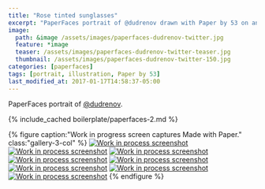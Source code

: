```yaml
---
title: "Rose tinted sunglasses"
excerpt: "PaperFaces portrait of @dudrenov drawn with Paper by 53 on an iPad."
image: 
  path: &image /assets/images/paperfaces-dudrenov-twitter.jpg 
  feature: *image
  teaser: /assets/images/paperfaces-dudrenov-twitter-teaser.jpg
  thumbnail: /assets/images/paperfaces-dudrenov-twitter-150.jpg
categories: [paperfaces]
tags: [portrait, illustration, Paper by 53]
last_modified_at: 2017-01-17T14:58:37-05:00
---
```


PaperFaces portrait of [@dudrenov](https://twitter.com/dudrenov).

{% include_cached boilerplate/paperfaces-2.md %}

{% figure caption:"Work in progress screen captures Made with Paper." class:"gallery-3-col" %}
[![Work in process screenshot](/assets/images/paperfaces-dudrenov-process-1-600.jpg)](/assets/images/paperfaces-dudrenov-process-1-lg.jpg)
[![Work in process screenshot](/assets/images/paperfaces-dudrenov-process-2-600.jpg)](/assets/images/paperfaces-dudrenov-process-2-lg.jpg)
[![Work in process screenshot](/assets/images/paperfaces-dudrenov-process-3-600.jpg)](/assets/images/paperfaces-dudrenov-process-3-lg.jpg)
[![Work in process screenshot](/assets/images/paperfaces-dudrenov-process-4-600.jpg)](/assets/images/paperfaces-dudrenov-process-4-lg.jpg)
[![Work in process screenshot](/assets/images/paperfaces-dudrenov-process-5-600.jpg)](/assets/images/paperfaces-dudrenov-process-5-lg.jpg)
[![Work in process screenshot](/assets/images/paperfaces-dudrenov-process-6-600.jpg)](/assets/images/paperfaces-dudrenov-process-6-lg.jpg)
[![Work in process screenshot](/assets/images/paperfaces-dudrenov-process-7-600.jpg)](/assets/images/paperfaces-dudrenov-process-7-lg.jpg)
[![Work in process screenshot](/assets/images/paperfaces-dudrenov-process-8-600.jpg)](/assets/images/paperfaces-dudrenov-process-8-lg.jpg)
{% endfigure %}
